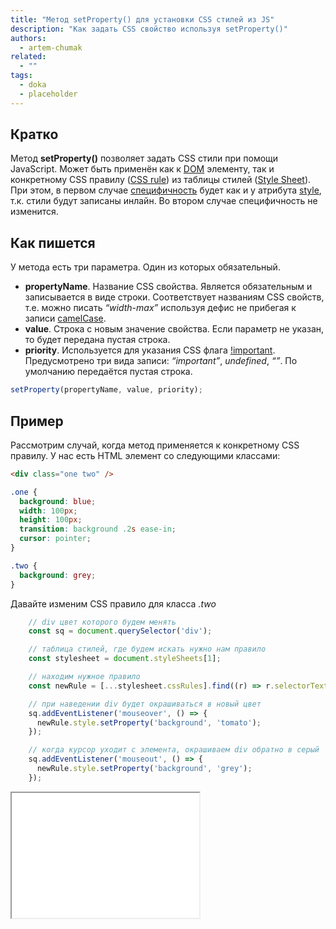 ```yaml
---
title: "Метод setProperty() для установки CSS стилей из JS"
description: "Как задать CSS свойство используя setProperty()"
authors:
  - artem-chumak
related:
  - ""
tags:
  - doka
  - placeholder
---
```


<!--
1. В description есть описание для соцсетей и поисковиков, не больше 200 символов
2. В authors есть ники авторов основного текста
3. В contributors перечислены ники всех соавторов и тех, кто работал над текстом (дописали «На практике»? Переписали блок? Вам сюда)
4. В keywords записаны ключевые слова для SEO: пишем сюда слова или фразы, которых нет в тексте статьи, но по ним могут искать этот материал
5. Удалены все пустые теги в шапке
6. Подпапка автора есть в папке _people/_
7. Демки лежат в подпапке _demos/_
8. В related добавлено три ссылки на материалы Доки, которые будут предлагаться в конце. Не добавляем следующий или предыдущий материал в разделе
-->

## Кратко
Метод **setProperty()** позволяет задать CSS стили при помощи JavaScript. Может быть применён как к [DOM](https://doka.guide/js/dom/) элементу, так и конкретному CSS правилу ([CSS rule](https://doka.guide/css/css-rule/)) из таблицы стилей ([Style Sheet](https://doka.guide/css/cascade/)).
При этом, в первом случае [специфичность](https://doka.guide/css/specificity/) будет как и у атрибута [style](https://doka.guide/js/element-style/), т.к. стили будут записаны инлайн. Во втором случае специфичность не изменится.

## Как пишется
У метода есть три параметра. Один из которых обязательный.

- **propertyName**. Название CSS свойства. Является обязательным и записывается в виде строки. Соответствует названиям CSS свойств, т.е. можно писать _“width-max”_ используя дефис не прибегая к записи [camelCase](https://ru.wikipedia.org/wiki/CamelCase).
- **value**. Строка с новым значение свойства. Если параметр не указан, то будет передана пустая строка.
- **priority**. Используется для указания CSS флага [!important](https://doka.guide/css/important/). Предусмотрено три вида записи: _“important”_, _undefined_, _“”_. По умолчанию передаётся пустая строка.
```JavaScript
setProperty(propertyName, value, priority);
```

## Пример
Рассмотрим случай, когда метод применяется к конкретному CSS правилу.
У нас есть HTML элемент со следующими классами:
```html
<div class="one two" />
```
```css
.one {
  background: blue;
  width: 100px;
  height: 100px;
  transition: background .2s ease-in;
  cursor: pointer;
}

.two {
  background: grey;
}
```
Давайте изменим CSS правило для класса _.two_
```JavaScript
    // div цвет которого будем менять
    const sq = document.querySelector('div');

    // таблица стилей, где будем искать нужно нам правило
    const stylesheet = document.styleSheets[1];

    // находим нужное правило
    const newRule = [...stylesheet.cssRules].find((r) => r.selectorText === ".two");

    // при наведении div будет окрашиваться в новый цвет
    sq.addEventListener('mouseover', () => {
      newRule.style.setProperty('background', 'tomato');
    });

    // когда курсор уходит с элемента, окрашиваем div обратно в серый
    sq.addEventListener('mouseout', () => {
      newRule.style.setProperty('background', 'grey');
    });
```

<iframe title="Как использовать setProperty() для изменения стилей" src="demos/example/" height="200"> </iframe>
